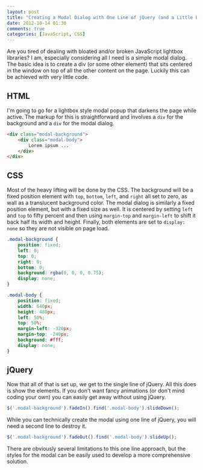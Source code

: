 ```yaml
---
layout: post
title: "Creating a Modal Dialog with One Line of jQuery (and a Little Bit of CSS)"
date: 2012-10-14 01:30
comments: true
categories: [JavaScript, CSS]
---
```


Are you tired of dealing with bloated and/or broken JavaScript lightbox libraries? I am, especially considering all I need is a simple modal dialog. The basic idea is to create a div (or some other element) that sits centered in the window on top of all the other content on the page. Luckily this can be achieved with very little code.

## HTML
I'm going to go for a lightbox style modal popup that darkens the page while active. The markup for this is straightforward and involves a `div` for the background and a `div` for the modal dialog.

``` html
<div class="modal-background">
    <div class="modal-body">
        Lorem ipsum ...
    </div>
</div>
```

## CSS
Most of the heavy lifting will be done by the CSS. The background will be a fixed position element with `top`, `bottom`, `left`, and `right` all set to zero, as wall as a translucent background color. The modal dialog is similarly a fixed position element, but with a fixed size as well. It is centered by setting `left` and `top` to fifty percent and then using `margin-top` and `margin-left` to shift it back half its width and height. Finally, both elements are set to `display: none` so they are not visible on page load.

``` css
.modal-background {
    position: fixed;
    left: 0;
    top: 0;
    right: 0;
    bottom: 0;
    background: rgba(0, 0, 0, 0.75);
    display: none;
}

.modal-body {
    position: fixed;
    width: 640px;
    height: 480px;
    left: 50%;
    top: 50%;
    margin-left: -320px;
    margin-top: -240px;
    background: #fff;
    display: none;
}
```

## jQuery
Now that all of that is set up, we get to the single line of jQuery. All this does is show the elements. If you don't want fancy animations (or don't mind coding your own) you can easily get away without using jQuery.

``` javascript
$('.modal-background').fadeIn().find('.modal-body').slideDown();
```

While you can technically create the modal using one line of jQuery, you will need a second line to destroy it.

```javascript
$('.modal-background').fadeOut().find('.modal-body').slideUp();
```

There are obviously several limitations to this one line approach, but the styles for the modal can be easily used to develop a more comprehensive solution.
